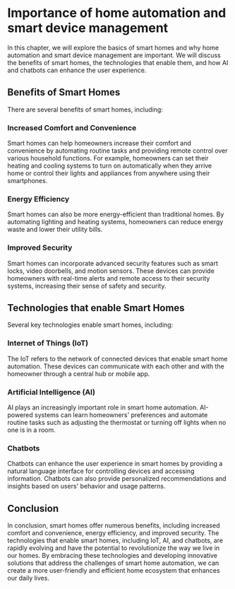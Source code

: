 Importance of home automation and smart device management
===========================================================================================

In this chapter, we will explore the basics of smart homes and why home automation and smart device management are important. We will discuss the benefits of smart homes, the technologies that enable them, and how AI and chatbots can enhance the user experience.

Benefits of Smart Homes
-----------------------

There are several benefits of smart homes, including:

### Increased Comfort and Convenience

Smart homes can help homeowners increase their comfort and convenience by automating routine tasks and providing remote control over various household functions. For example, homeowners can set their heating and cooling systems to turn on automatically when they arrive home or control their lights and appliances from anywhere using their smartphones.

### Energy Efficiency

Smart homes can also be more energy-efficient than traditional homes. By automating lighting and heating systems, homeowners can reduce energy waste and lower their utility bills.

### Improved Security

Smart homes can incorporate advanced security features such as smart locks, video doorbells, and motion sensors. These devices can provide homeowners with real-time alerts and remote access to their security systems, increasing their sense of safety and security.

Technologies that enable Smart Homes
------------------------------------

Several key technologies enable smart homes, including:

### Internet of Things (IoT)

The IoT refers to the network of connected devices that enable smart home automation. These devices can communicate with each other and with the homeowner through a central hub or mobile app.

### Artificial Intelligence (AI)

AI plays an increasingly important role in smart home automation. AI-powered systems can learn homeowners' preferences and automate routine tasks such as adjusting the thermostat or turning off lights when no one is in a room.

### Chatbots

Chatbots can enhance the user experience in smart homes by providing a natural language interface for controlling devices and accessing information. Chatbots can also provide personalized recommendations and insights based on users' behavior and usage patterns.

Conclusion
----------

In conclusion, smart homes offer numerous benefits, including increased comfort and convenience, energy efficiency, and improved security. The technologies that enable smart homes, including IoT, AI, and chatbots, are rapidly evolving and have the potential to revolutionize the way we live in our homes. By embracing these technologies and developing innovative solutions that address the challenges of smart home automation, we can create a more user-friendly and efficient home ecosystem that enhances our daily lives.

